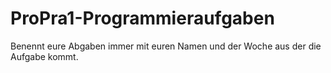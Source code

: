 # ProPra1-Programmieraufgaben

Benennt eure Abgaben immer mit euren Namen und der Woche aus der die Aufgabe kommt. 
